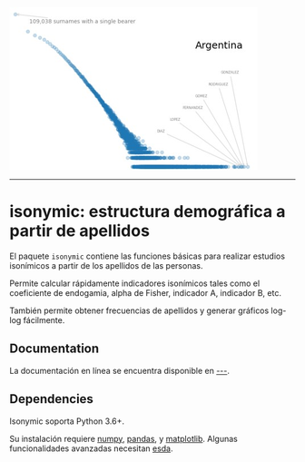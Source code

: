 <img src="https://raw.githubusercontent.com/LeoMorales/isonymic-package/main/docs/images/simple-image.jpg"><br>

--------------------------------------

isonymic: estructura demográfica a partir de apellidos
=======================================

El paquete `isonymic` contiene las funciones básicas para realizar estudios isonímicos a partir de los apellidos de las personas.

Permite calcular rápidamente indicadores isonímicos tales como el coeficiente de endogamia, alpha de Fisher, indicador A, indicador B, etc.

También permite obtener frecuencias de apellidos y generar gráficos log-log fácilmente.


Documentation
-------------

La documentación en línea se encuentra disponible en [---](https://).


Dependencies
------------

Isonymic soporta Python 3.6+.

Su instalación requiere [numpy](https://numpy.org/), [pandas](https://pandas.pydata.org/), y [matplotlib](https://matplotlib.org/). Algunas funcionalidades avanzadas necesitan  [esda](https://pysal.org/esda/).

